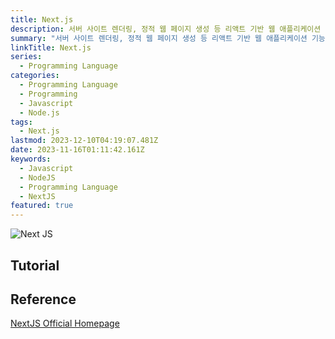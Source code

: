 ```yaml
---
title: Next.js
description: 서버 사이트 렌더링, 정적 웹 페이지 생성 등 리액트 기반 웹 애플리케이션 기능들을 가능케 하는 Node.js 위에서 빌드된 오픈 소스 웹 개발 프레임워크
summary: "서버 사이트 렌더링, 정적 웹 페이지 생성 등 리액트 기반 웹 애플리케이션 기능들을 가능케 하는 Node.js 위에서 빌드된 오픈 소스 웹 개발 프레임워크"
linkTitle: Next.js
series:
  - Programming Language
categories:
  - Programming Language
  - Programming
  - Javascript
  - Node.js
tags:
  - Next.js
lastmod: 2023-12-10T04:19:07.481Z
date: 2023-11-16T01:11:42.161Z
keywords:
  - Javascript
  - NodeJS
  - Programming Language
  - NextJS
featured: true
---
```


![Next JS](media/images/next-js.png "https://velog.io/@bang04/NextJS-%ED%95%B5%EC%8B%AC%EA%B8%B0%EB%8A%A5-3%EA%B0%80%EC%A7%80-%EC%A0%95%EB%A6%AC")

## Tutorial

## Reference

[NextJS Official Homepage](https://nextjs.org/)
